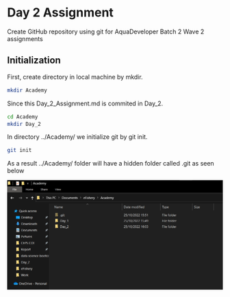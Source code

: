 # Day 2 Assignment
Create GitHub repository using git for AquaDeveloper Batch 2 Wave 2 assignments

## Initialization
First, create directory in local machine by mkdir.

```bash
mkdir Academy
```

Since this Day_2_Assignment.md is commited in Day_2.

```bash
cd Academy
mkdir Day_2
```
In directory ../Academy/ we initialize git by git init.

```bash
git init
```
As a result ../Academy/ folder will have a hidden folder called .git as seen below

![alt text](Day_2/screenshot/git_init.png "git init succesful")
